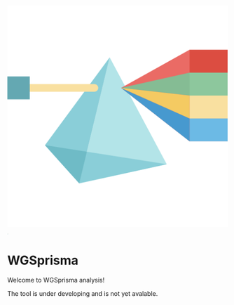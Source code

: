 ![WGSprisma_logo](WGSPrisma_icon.png)
<img src="WGSPrisma_icon.png" alt= “” width="2" height="2">

# WGSprisma

Welcome to WGSprisma analysis! 

The tool is under developing and is not yet avalable. 
